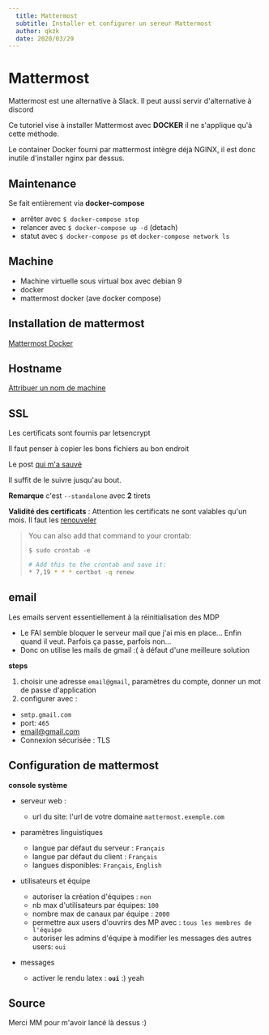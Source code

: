 ```yaml
---
  title: Mattermost
  subtitle: Installer et configurer un sereur Mattermost
  author: qkzk
  date: 2020/03/29
---
```


# Mattermost

Mattermost est une alternative à Slack. Il peut aussi servir d'alternative
à discord


Ce tutoriel vise à installer Mattermost avec **DOCKER** il ne s'applique qu'à
cette méthode.

Le container Docker fourni par mattermost intègre déjà NGINX, il est donc
inutile d'installer nginx par dessus.

## Maintenance

Se fait entièrement via **docker-compose**

* arrêter avec `$ docker-compose stop`
* relancer avec `$ docker-compose up -d` (detach)
* statut avec `$ docker-compose ps` et `docker-compose network ls`

## Machine

* Machine virtuelle sous virtual box avec debian 9
* docker
* mattermost docker (ave docker compose)

## Installation de mattermost

[Mattermost Docker](https://docs.mattermost.com/install/prod-docker.html)

## Hostname

[Attribuer un nom de machine](https://debian-handbook.info/browse/fr-FR/stable/sect.hostname-name-service.html)

## SSL

Les certificats sont fournis par letsencrypt

Il faut penser à copier les bons fichiers au bon endroit

Le post [qui m'a sauvé](https://forum.mattermost.org/t/mattermost-recipe-using-lets-encrypt-for-tls-certificates-with-mattermost-docker/7596)

Il suffit de le suivre jusqu'au bout.

**Remarque** c'est `--standalone` avec **2** tirets

**Validité des certificats** : Attention les certificats ne sont valables qu'un mois. Il faut les [renouveler](https://community.letsencrypt.org/t/how-to-automatically-renew-certificates/4393)

> You can also add that command to your crontab:
>
> `$ sudo crontab -e`
>
> ```bash
> # Add this to the crontab and save it:
> * 7,19 * * * certbot -q renew
> ```



## email

Les emails servent essentiellement à la réinitialisation des MDP

* Le FAI semble bloquer le serveur mail que j'ai mis en place... Enfin quand il veut. Parfois ça passe, parfois non...
* Donc on utilise les mails de gmail :( à défaut d'une meilleure solution

**steps**

1. choisir une adresse `email@gmail`, paramètres du compte, donner un mot de passe d'application
2. configurer avec :

  * `smtp.gmail.com`
  * port: `465`
  * email@gmail.com
  * Connexion sécurisée : TLS



## Configuration de mattermost

**console système**

* serveur web :

  * url du site: l'url de votre domaine `mattermost.exemple.com`

* paramètres linguistiques

  * langue par défaut du serveur : `Français`
  * langue par défaut du client : `Français`
  * langues disponibles: `Français`, `English`

* utilisateurs et équipe

  * autoriser la création d'équipes : `non`
  * nb max d'utilisateurs par équipes: `100`
  * nombre max de canaux par équipe : `2000`
  * permettre aux users d'ouvrirs des MP avec : `tous les membres de l'équipe`
  * autoriser les admins d'équipe à modifier les messages des autres users: `oui`

* messages

  * activer le rendu latex : **`oui`** :) yeah

## Source

Merci MM pour m'avoir lancé là dessus :)
